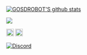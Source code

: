 <a href="https://github.com/GODSROBOT/github-readme-stats"><img align="center" src="https://github-readme-stats.vercel.app/api?username=GODSROBOT&show_icons=true&theme=radical" alt="GOSDROBOT'S github stats" /></a>

<!-- <a href="https://github.com/GODSROBOT/github-readme-stats"><img align="center" src="https://github-readme-stats-navy-mu-32.vercel.app/api/top-langs/?username=GODSROBOT&layout=compact&theme=default&hide_border=true" /></a>  -->
<a href="https://github.com/GODSROBOT/github-readme-stats"><img align="center" src="https://github-readme-stats.vercel.app/api?username=GODSROBOT&show_icons=true"/></a> 

<img height="20" src="https://img.shields.io/badge/lua-%232C2D72.svg?style=for-the-badge&logo=lua&logoColor=white"> <img height="20" src="https://img.shields.io/badge/html5-%23E34F26.svg?style=for-the-badge&logo=html5&logoColor=white"> <!-- <img height="20" src="https://img.shields.io/badge/MongoDB-%234ea94b.svg?style=for-the-badge&logo=mongodb&logoColor=white"> -->



<a target="_blank" href="https://discord.gg/wQ7BZyyTpQ"><img src="https://img.shields.io/badge/Discord-%235865F2.svg?style=for-the-badge&logo=discord&logoColor=white" alt="Discord" /></a>
